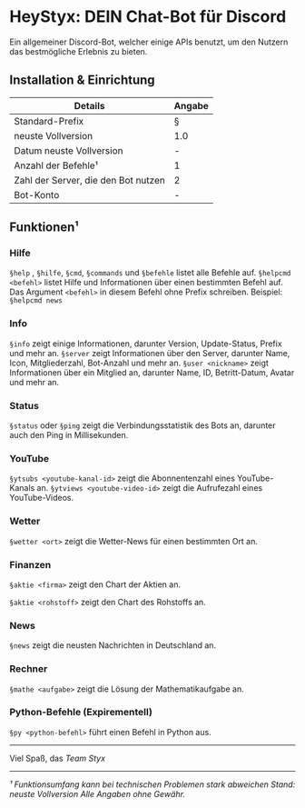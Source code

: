 # HeyStyx: DEIN Chat-Bot für Discord
Ein allgemeiner Discord-Bot, welcher einige APIs benutzt, um den Nutzern das bestmögliche Erlebnis zu bieten.

## Installation & Einrichtung


|Details|Angabe|
|--|--|
|Standard-Prefix|§|
|neuste Vollversion|1.0|
|Datum neuste Vollversion|-|
|Anzahl der Befehle¹|1|
|Zahl der Server, die den Bot nutzen|2|
|Bot-Konto|-|

## Funktionen¹
### Hilfe
`§help` , `§hilfe`, `§cmd`, `§commands` und `§befehle` listet alle Befehle auf.
`§helpcmd <befehl>` listet Hilfe und Informationen über einen bestimmten Befehl auf. Das Argument `<befehl>` in diesem Befehl ohne Prefix schreiben. Beispiel: `§helpcmd news`

### Info
`§info` zeigt einige Informationen, darunter Version, Update-Status, Prefix und mehr an.
`§server` zeigt Informationen über den Server, darunter Name, Icon, Mitgliederzahl, Bot-Anzahl und mehr an.
`§user <nickname>` zeigt Informationen über ein Mitglied an, darunter Name, ID, Betritt-Datum, Avatar und mehr an.

### Status
`§status` oder `§ping` zeigt die Verbindungsstatistik des Bots an, darunter auch den Ping in Millisekunden.

### YouTube
`§ytsubs <youtube-kanal-id>` zeigt die Abonnentenzahl eines YouTube-Kanals an.
`§ytviews <youtube-video-id>` zeigt die Aufrufezahl eines YouTube-Videos.

### Wetter
`§wetter <ort>` zeigt die Wetter-News für einen bestimmten Ort an.

### Finanzen
`§aktie <firma>` zeigt den Chart der Aktien an.

`§aktie <rohstoff>` zeigt den Chart des Rohstoffs an.

### News
`§news` zeigt die neusten Nachrichten in Deutschland an.

### Rechner
`§mathe <aufgabe>` zeigt die Lösung der Mathematikaufgabe an.

### Python-Befehle (Expirementell)
`§py <python-befehl>` führt einen Befehl in Python aus.

***
Viel Spaß,
das *Team Styx*
***
*¹ Funktionsumfang kann bei technischen Problemen stark abweichen
Stand: neuste Vollversion
Alle Angaben ohne Gewähr.*
